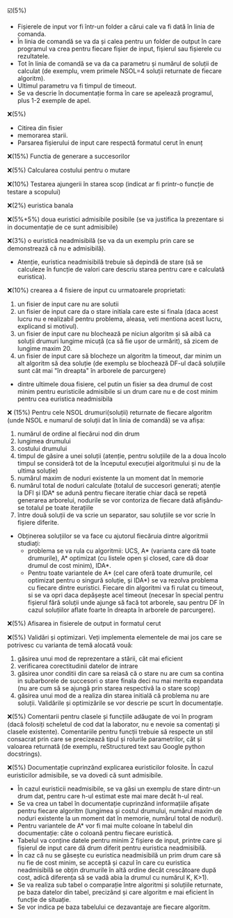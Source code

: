 :ballot_box_with_check:(5%)
   * Fișierele de input vor fi într-un folder a cărui cale va fi dată în linia de comanda.
   * În linia de comandă se va da și calea pentru un folder de output în care programul va crea pentru fiecare fișier de input, fișierul sau fișierele cu rezultatele.
   * Tot în linia de comandă se va da ca parametru și numărul de soluții de calculat (de exemplu, vrem primele NSOL=4 soluții returnate de fiecare algoritm).
   * Ultimul parametru va fi timpul de timeout.
   * Se va descrie în documentație forma în care se apelează programul, plus 1-2 exemple de apel.

:x:(5%)
   * Citirea din fisier
   * memorarea starii.
   * Parsarea fișierului de input care respectă formatul cerut în enunț

:x:(15%) Functia de generare a succesorilor

:x:(5%) Calcularea costului pentru o mutare

:x:(10%) Testarea ajungerii în starea scop (indicat ar fi printr-o funcție de testare a scopului)

:x:(2%) euristica banala

:x:(5%+5%) doua euristici admisibile posibile (se va justifica la prezentare si in documentație de ce sunt admisibile)

:x:(3%) o euristică neadmisibilă (se va da un exemplu prin care se demonstrează că nu e admisibilă).
   * Atenție, euristica neadmisibilă trebuie să depindă de stare (să se calculeze în funcție de valori care descriu starea pentru care e calculată euristica).

:x:(10%) crearea a 4 fisiere de input cu urmatoarele proprietati:
 1. un fisier de input care nu are solutii
 2. un fisier de input care da o stare initiala care este si finala (daca acest lucru nu e realizabil pentru problema, aleasa, veti mentiona acest lucru, explicand si motivul).
 3. un fisier de input care nu blochează pe niciun algoritm și să aibă ca soluții drumuri lungime micuță (ca să fie ușor de urmărit), să zicem de lungime maxim 20.
 4. un fisier de input care să blocheze un algoritm la timeout, dar minim un alt algoritm să dea soluție (de exemplu se blochează DF-ul dacă soluțiile sunt cât mai "în dreapta" în arborele de parcurgere)
 * dintre ultimele doua fisiere, cel putin un fisier sa dea drumul de cost minim pentru euristicile admisibile si un drum care nu e de cost minim pentru cea euristica neadmisibila

:x: (15%) Pentru cele NSOL drumuri(soluții) returnate de fiecare algoritm (unde NSOL e numarul de soluții dat în linia de comandă) se va afișa:
 1. numărul de ordine al fiecărui nod din drum
 2. lungimea drumului
 3. costului drumului
 4. timpul de găsire a unei soluții (atenție, pentru soluțiile de la a doua încolo timpul se consideră tot de la începutul execuției algoritmului și nu de la ultima soluție)
 5. numărul maxim de noduri existente la un moment dat în memorie
 6. numărul total de noduri calculate (totalul de succesori generati; atenție la DFI și IDA* se adună pentru fiecare iteratie chiar dacă se repetă generarea arborelui, nodurile se vor contoriza de fiecare dată afișându-se totalul pe toate iterațiile
 7. între două soluții de va scrie un separator, sau soluțiile se vor scrie în fișiere diferite.
 * Obținerea soluțiilor se va face cu ajutorul fiecăruia dintre algoritmii studiați:
    * problema se va rula cu algoritmii: UCS, A* (varianta care dă toate drumurile), A* optimizat (cu listele open și closed, care dă doar drumul de cost minim), IDA*.
    * Pentru toate variantele de A* (cel care oferă toate drumurile, cel optimizat pentru o singură soluție, și IDA*) se va rezolva problema cu fiecare dintre euristici. Fiecare din algoritmi va fi rulat cu timeout, si se va opri daca depășește acel timeout (necesar în special pentru fișierul fără soluții unde ajunge să facă tot arborele, sau pentru DF în cazul soluțiilor aflate foarte în dreapta în arborele de parcurgere).

:x:(5%) Afisarea in fisierele de output in formatul cerut

:x:(5%) Validări și optimizari. Veți implementa elementele de mai jos care se potrivesc cu varianta de temă alocată vouă:
 1. găsirea unui mod de reprezentare a stării, cât mai eficient
 2. verificarea corectitudinii datelor de intrare
 3. găsirea unor conditii din care sa reiasă că o stare nu are cum sa contina in subarborele de succesori o stare finala deci nu mai merita expandata (nu are cum să se ajungă prin starea respectivă la o stare scop)
 4. găsirea unui mod de a realiza din starea initială că problema nu are soluții. Validările și optimizările se vor descrie pe scurt în documentație.

:x:(5%) Comentarii pentru clasele și funcțiile adăugate de voi în program (dacă folosiți scheletul de cod dat la laborator, nu e nevoie sa comentați și clasele existente). Comentariile pentru funcții trebuie să respecte un stil consacrat prin care se precizează tipul și rolurile parametrilor, căt și valoarea returnată (de exemplu, reStructured text sau Google python docstrings).

:x:(5%) Documentație cuprinzând explicarea euristicilor folosite. În cazul euristicilor admisibile, se va dovedi că sunt admisibile.
 * În cazul euristicii neadmisibile, se va găsi un exemplu de stare dintr-un drum dat, pentru care h-ul estimat este mai mare decât h-ul real.
 * Se va crea un tabel în documentație cuprinzând informațiile afișate pentru fiecare algoritm (lungimea și costul drumului, numărul maxim de noduri existente la un moment dat în memorie, numărul total de noduri).
 * Pentru variantele de A* vor fi mai multe coloane în tabelul din documentație: câte o coloană pentru fiecare euristică.
 * Tabelul va conține datele pentru minim 2 fișiere de input, printre care și fișierul de input care dă drum diferit pentru euristica neadmisibilă.
 * În caz că nu se găsește cu euristica neadmisibilă un prim drum care să nu fie de cost minim, se acceptă și cazul în care cu euristica neadmisibilă se obțin drumurile în altă ordine decât crescătoare după cost, adică diferența să se vadă abia la drumul cu numărul K, K>1).
 * Se va realiza sub tabel o comparație între algoritmi și soluțiile returnate, pe baza datelor din tabel, precizând și care algoritm e mai eficient în funcție de situație.
 * Se vor indica pe baza tabelului ce dezavantaje are fiecare algoritm.


